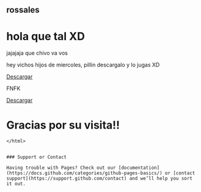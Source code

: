 ## rossales

<html>

<head>
<title>Rossales1024</title>
</head>

<body>
<h1>hola que tal XD</h1>
<p>jajajaja que chivo va vos</p>
  <P>hey vichos hijos de miercoles, pillin descargalo y lo jugas XD</p>
 <a href="yuru camp.png" class= "btn" download="yuru camp.png">Descargar</a>
  <p>FNFK</p>
 <a href="yuru camp.png" class= "btn" download="yuru camp.png">Descargar</a>




<h1>Gracias por su visita!!</h1>


</body>






```
</html>


### Support or Contact

Having trouble with Pages? Check out our [documentation](https://docs.github.com/categories/github-pages-basics/) or [contact support](https://support.github.com/contact) and we’ll help you sort it out.
